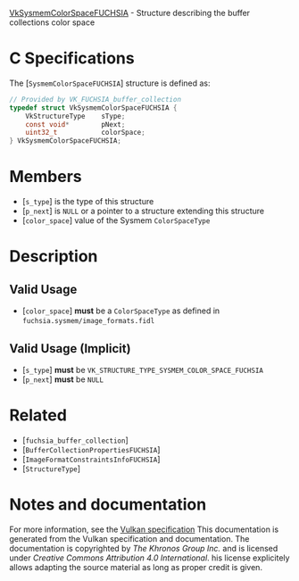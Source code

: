 [VkSysmemColorSpaceFUCHSIA](https://www.khronos.org/registry/vulkan/specs/1.3-extensions/man/html/VkSysmemColorSpaceFUCHSIA.html) - Structure describing the buffer collections color space

# C Specifications
The [`SysmemColorSpaceFUCHSIA`] structure is defined as:
```c
// Provided by VK_FUCHSIA_buffer_collection
typedef struct VkSysmemColorSpaceFUCHSIA {
    VkStructureType    sType;
    const void*        pNext;
    uint32_t           colorSpace;
} VkSysmemColorSpaceFUCHSIA;
```

# Members
- [`s_type`] is the type of this structure
- [`p_next`] is `NULL` or a pointer to a structure extending this structure
- [`color_space`] value of the Sysmem `ColorSpaceType`

# Description
## Valid Usage
-  [`color_space`] **must**  be a `ColorSpaceType` as defined in `fuchsia.sysmem/image_formats.fidl`

## Valid Usage (Implicit)
-  [`s_type`] **must**  be `VK_STRUCTURE_TYPE_SYSMEM_COLOR_SPACE_FUCHSIA`
-  [`p_next`] **must**  be `NULL`

# Related
- [`fuchsia_buffer_collection`]
- [`BufferCollectionPropertiesFUCHSIA`]
- [`ImageFormatConstraintsInfoFUCHSIA`]
- [`StructureType`]

# Notes and documentation
For more information, see the [Vulkan specification](https://www.khronos.org/registry/vulkan/specs/1.3-extensions/html/vkspec.html)
This documentation is generated from the Vulkan specification and documentation.
The documentation is copyrighted by *The Khronos Group Inc.* and is licensed under *Creative Commons Attribution 4.0 International*.
his license explicitely allows adapting the source material as long as proper credit is given.
        